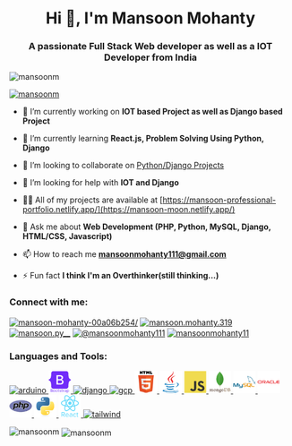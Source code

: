 <h1 align="center">Hi 👋, I'm Mansoon Mohanty</h1>
<h3 align="center">A passionate Full Stack Web developer as well as a IOT Developer from India</h3>

<p align="left"> <img src="https://komarev.com/ghpvc/?username=mansoonm&label=Profile%20views&color=0e75b6&style=flat" alt="mansoonm" /> </p>

<p align="left"> <a href="https://github.com/ryo-ma/github-profile-trophy"><img src="https://github-profile-trophy.vercel.app/?username=mansoonm" alt="mansoonm" /></a> </p>

- 🔭 I’m currently working on **IOT based Project as well as Django based Project**

- 🌱 I’m currently learning **React.js, Problem Solving Using Python, Django**

- 👯 I’m looking to collaborate on [Python/Django Projects](https://github.com/MansoonM/Management-Systems)

- 🤝 I’m looking for help with **IOT and Django**

- 👨‍💻 All of my projects are available at [https://mansoon-professional-portfolio.netlify.app/](https://mansoon-moon.netlify.app/)

- 💬 Ask me about **Web Development (PHP, Python, MySQL, Django, HTML/CSS, Javascript)**

- 📫 How to reach me **mansoonmohanty111@gmail.com**

- ⚡ Fun fact **I think I'm an Overthinker(still thinking...)**

<h3 align="left">Connect with me:</h3>
<p align="left">
<a href="https://linkedin.com/in/mansoon-mohanty-00a06b254/" target="blank"><img align="center" src="https://raw.githubusercontent.com/rahuldkjain/github-profile-readme-generator/master/src/images/icons/Social/linked-in-alt.svg" alt="mansoon-mohanty-00a06b254/" height="30" width="40" /></a>
<a href="https://fb.com/mansoon.mohanty.319" target="blank"><img align="center" src="https://raw.githubusercontent.com/rahuldkjain/github-profile-readme-generator/master/src/images/icons/Social/facebook.svg" alt="mansoon.mohanty.319" height="30" width="40" /></a>
<a href="https://instagram.com/mansoon.py__" target="blank"><img align="center" src="https://raw.githubusercontent.com/rahuldkjain/github-profile-readme-generator/master/src/images/icons/Social/instagram.svg" alt="mansoon.py__" height="30" width="40" /></a>
<a href="https://www.youtube.com/@mansoonmohanty111" target="blank"><img align="center" src="https://raw.githubusercontent.com/rahuldkjain/github-profile-readme-generator/master/src/images/icons/Social/youtube.svg" alt="@mansoonmohanty111" height="30" width="40" /></a>
<a href="https://www.hackerrank.com/mansoonmohanty11" target="blank"><img align="center" src="https://raw.githubusercontent.com/rahuldkjain/github-profile-readme-generator/master/src/images/icons/Social/hackerrank.svg" alt="mansoonmohanty11" height="30" width="40" /></a>
</p>

<h3 align="left">Languages and Tools:</h3>
<p align="left"> <a href="https://www.arduino.cc/" target="_blank" rel="noreferrer"> <img src="https://cdn.worldvectorlogo.com/logos/arduino-1.svg" alt="arduino" width="40" height="40"/> </a> <a href="https://getbootstrap.com" target="_blank" rel="noreferrer"> <img src="https://raw.githubusercontent.com/devicons/devicon/master/icons/bootstrap/bootstrap-plain-wordmark.svg" alt="bootstrap" width="40" height="40"/> </a> <a href="https://www.djangoproject.com/" target="_blank" rel="noreferrer"> <img src="https://cdn.worldvectorlogo.com/logos/django.svg" alt="django" width="40" height="40"/> </a> <a href="https://cloud.google.com" target="_blank" rel="noreferrer"> <img src="https://www.vectorlogo.zone/logos/google_cloud/google_cloud-icon.svg" alt="gcp" width="40" height="40"/> </a> <a href="https://www.w3.org/html/" target="_blank" rel="noreferrer"> <img src="https://raw.githubusercontent.com/devicons/devicon/master/icons/html5/html5-original-wordmark.svg" alt="html5" width="40" height="40"/> </a> <a href="https://www.java.com" target="_blank" rel="noreferrer"> <img src="https://raw.githubusercontent.com/devicons/devicon/master/icons/java/java-original.svg" alt="java" width="40" height="40"/> </a> <a href="https://developer.mozilla.org/en-US/docs/Web/JavaScript" target="_blank" rel="noreferrer"> <img src="https://raw.githubusercontent.com/devicons/devicon/master/icons/javascript/javascript-original.svg" alt="javascript" width="40" height="40"/> </a> <a href="https://www.mongodb.com/" target="_blank" rel="noreferrer"> <img src="https://raw.githubusercontent.com/devicons/devicon/master/icons/mongodb/mongodb-original-wordmark.svg" alt="mongodb" width="40" height="40"/> </a> <a href="https://www.mysql.com/" target="_blank" rel="noreferrer"> <img src="https://raw.githubusercontent.com/devicons/devicon/master/icons/mysql/mysql-original-wordmark.svg" alt="mysql" width="40" height="40"/> </a> <a href="https://www.oracle.com/" target="_blank" rel="noreferrer"> <img src="https://raw.githubusercontent.com/devicons/devicon/master/icons/oracle/oracle-original.svg" alt="oracle" width="40" height="40"/> </a> <a href="https://www.php.net" target="_blank" rel="noreferrer"> <img src="https://raw.githubusercontent.com/devicons/devicon/master/icons/php/php-original.svg" alt="php" width="40" height="40"/> </a> <a href="https://www.python.org" target="_blank" rel="noreferrer"> <img src="https://raw.githubusercontent.com/devicons/devicon/master/icons/python/python-original.svg" alt="python" width="40" height="40"/> </a> <a href="https://reactjs.org/" target="_blank" rel="noreferrer"> <img src="https://raw.githubusercontent.com/devicons/devicon/master/icons/react/react-original-wordmark.svg" alt="react" width="40" height="40"/> </a> <a href="https://tailwindcss.com/" target="_blank" rel="noreferrer"> <img src="https://www.vectorlogo.zone/logos/tailwindcss/tailwindcss-icon.svg" alt="tailwind" width="40" height="40"/> </a> </p>

<p><img align="left" src="https://github-readme-stats.vercel.app/api/top-langs?username=mansoonm&show_icons=true&locale=en&layout=compact" alt="mansoonm" /></p>

<p>&nbsp;<img align="center" src="https://github-readme-stats.vercel.app/api?username=mansoonm&show_icons=true&locale=en" alt="mansoonm" /></p>
